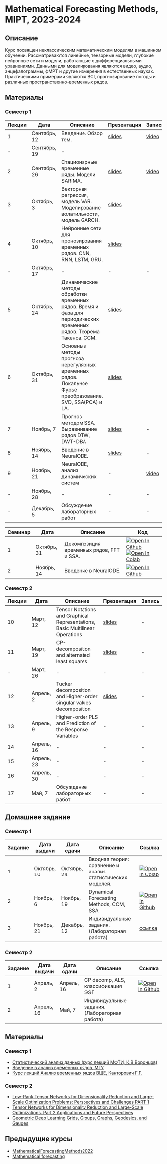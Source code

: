 # Mathematical Forecasting Methods, MIPT, 2023-2024

## Описание
Курс посвящен неклассическим математическим моделям в машинном обучении. Рассматриваются линейные, тензорные модели, глубокие нейронные сети и модели, работающие с дифференциальными уравнениями. Данными для моделирования являются видео, аудио, энцефалограммы, фМРТ и другие измерения в естественных науках. Практическими примерами являются BCI, прогнозирование погоды и различных пространственно-временных рядов.

## Материалы
### Семестр 1
| Лекции | Дата | Описание | Презентация | Запись |
|---------|--------|-------------|---------|-------| 
| 1 | Сентябрь, 12 | Введение. Обзор тем. | [slides](https://github.com/intsystems/MathematicalForecastingMethods/blob/main/lectures/lecture_1/lecture1.pdf) | [video](https://www.youtube.com/live/8Hn3Vj0yMic?si=d9vWlQiDTV1XD8mG) |
| - | Сентябрь, 19 | - | | |
| 2 | Сентябрь, 26 | Стационарные временные ряды. Модели SARIMA.|[slides](https://github.com/intsystems/MathematicalForecastingMethods/blob/main/lectures/lecture_2/lecture2.pdf)|[video](https://www.youtube.com/live/AXiF5h1M40o?si=ARmq0dPVciU0fB-H) |
| 3 | Октябрь, 3 | Векторная регрессия, модель VAR. Моделирование волатильности, модель GARCH.| [slides](https://github.com/intsystems/MathematicalForecastingMethods/blob/main/lectures/lecture_3/lecture3.pdf)| |
| 4 | Октябрь, 10 | Нейронные сети для пронозирования временных рядов. CNN, RNN, LSTM, GRU. | [slides](https://github.com/intsystems/MathematicalForecastingMethods/blob/main/lectures/lecture_4/lecture4.pdf)|| |
| - | Октябрь, 17 |-|-|-|
| 5 | Октябрь, 24 | Динамические методы обработки временных рядов. Время и фаза для периодических временных рядов. Теорема Такенса. CCM. | [slides](https://github.com/intsystems/MathematicalForecastingMethods/blob/main/lectures/lecture_5/lecture5.pdf) | |
| 6 | Октябрь, 31| Основные методы прогноза нерегулярных временных рядов. Локальное Фурье преобразование. SVD, SSA(PCA) и LA. |[slides](https://github.com/intsystems/MathematicalForecastingMethods/blob/main/lectures/lecture_6/lecture6.pdf)| |
| 7 | Ноябрь, 7 | Прогноз методом SSA. Выравнивание рядов DTW, DWT-DBA | [slides](https://github.com/intsystems/MathematicalForecastingMethods/blob/main/lectures/lecture_7/lecture7.pdf)| - |
| 8 | Ноябрь, 14 | Введение в NeuralODE. | [slides](https://github.com/intsystems/MathematicalForecastingMethods/blob/main/lectures/lecture_8/lecture8.pdf)| - |
| 9 | Ноябрь, 21 | NeuralODE, анализ динамических систем | - | [video](https://www.youtube.com/watch?v=Z389868f-jk&list=PLk4h7dmY2eYF6Q3hRut13RNcn83HrY_cY&index=8) |
| - | Ноябрь, 28 | - | - | - |
| - | Декабрь, 5 | Обсуждение лабораторных работ | - | - |

| Семинар | Дата | Описание | Код |
|---------|--------|-------------|---------|
| 1 | Октябрь, 31| Декомпозиция временных рядов, FFT и  SSA. |[![Open In Github](https://img.shields.io/static/v1.svg?logo=github&label=Repo&message=Open%20in%20Github&color=lightgrey)](seminars/seminar6.ipynb) [![Open In Colab](https://colab.research.google.com/assets/colab-badge.svg)](https://drive.google.com/file/d/1hsyLrDpYgWlGy08hF6KcOs7KvROYSdV4/view?usp=sharing)|
| 2 | Ноябрь, 14| Введение в NeuralODE. |[![Open In Github](https://img.shields.io/static/v1.svg?logo=github&label=Repo&message=Open%20in%20Github&color=lightgrey)](seminars/seminar8.ipynb)|

### Семестр 2
| Лекции | Дата | Описание | Презентация | Запись |
|---------|--------|-------------|---------|-------| 
| 10 | Март, 12 | Tensor Notations and Graphical Representations, Basic Multilinear Operations | [slides](https://github.com/intsystems/MathematicalForecastingMethods/blob/main/lectures/lecture_10/lecture10.pdf) | - |
| 11 | Март, 19 | CP-decomposition and alternated least squares | [slides](https://github.com/intsystems/MathematicalForecastingMethods/blob/main/lectures/lecture_11/lecture11.pdf) | - |
| - | Март, 26 | - | - | - |
| 12 | Апрель, 2| Tucker decomposition and Higher-order singular values decomposition  | [slides](https://github.com/intsystems/MathematicalForecastingMethods/blob/main/lectures/lecture_12/lecture12.pdf) | - | | - |
| 13 | Апрель, 9 | Higher-order PLS and Prediction of the Response Variables | - | - |
| 14 | Апрель, 16 | - | - | - |
| 15 | Апрель, 23 | - | - | - |
| 16 | Апрель, 30 | - | - | - |
| 17 | Май, 7| Обсуждение лабораторных работ | - | - |



## Домашнее задание
### Семестр 1 
| Задание | Дата выдачи | Дата сдачи | Описание | Ссылка |
|---------|--------|-------------|--------|-------|
| 1 | Октябрь, 10 | Октябрь, 24 | Вводная теория: сравнение и анализ статистических моделей. | [![Open In Colab](https://colab.research.google.com/assets/colab-badge.svg)](https://colab.research.google.com/drive/16f63TDQWBTRHiEv_qqy09BPEsX5hST45?usp=sharing)|
| 2 | Ноябрь, 6 | Ноябрь, 19 | Dynamical Forecasting Methods, CCM, SSA | [![Open In Github](https://img.shields.io/static/v1.svg?logo=github&label=Repo&message=Open%20in%20Github&color=lightgrey)](homeworks/HW2_ts_dynamical_forecasting.ipynb)  |
| 3 | Ноябрь, 21 | Декабрь, 12 | Индивидуальные задания. (Лабораторная работа) | [ссылка](https://web.archive.org/web/20230610043830/http://machinelearning.ru/wiki/index.php?title=%D0%9C%D0%B0%D1%82%D0%B5%D0%BC%D0%B0%D1%82%D0%B8%D1%87%D0%B5%D1%81%D0%BA%D0%B8%D0%B5_%D0%BC%D0%B5%D1%82%D0%BE%D0%B4%D1%8B_%D0%BF%D1%80%D0%BE%D0%B3%D0%BD%D0%BE%D0%B7%D0%B8%D1%80%D0%BE%D0%B2%D0%B0%D0%BD%D0%B8%D1%8F/%D0%9E%D1%81%D0%B5%D0%BD%D1%8C_2022#.D0.A1.D1.81.D1.8B.D0.BB.D0.BA.D0.B8_.D0.BD.D0.B0_.D0.BC.D0.B0.D1.82.D0.B5.D1.80.D0.B8.D0.B0.D0.BB.D1.8B_.D0.BA.D1.83.D1.80.D1.81.D0.B0)  |
### Семестр 2
| Задание | Дата выдачи | Дата сдачи | Описание | Ссылка |
|---------|--------|-------------|--------|-------|
| 1 | Апрель, 2 | Апрель, 16 | CP decomp, ALS, классификация ЭЭГ|[![Open In Github](https://img.shields.io/static/v1.svg?logo=github&label=Repo&message=Open%20in%20Github&color=lightgrey)](homeworks/HW3_tenscomp_tensor_als.ipynb)|
| 2 | Апрель, 16 | Май, 7 | Индивидуальные задания. (Лабораторная работа) ||

## Материалы
### Семестр 1
- [Статистический анализ данных (курс лекций МФТИ, К.В.Воронцов)](http://www.machinelearning.ru/wiki/index.php?title=%D0%A1%D1%82%D0%B0%D1%82%D0%B8%D1%81%D1%82%D0%B8%D1%87%D0%B5%D1%81%D0%BA%D0%B8%D0%B9_%D0%B0%D0%BD%D0%B0%D0%BB%D0%B8%D0%B7_%D0%B4%D0%B0%D0%BD%D0%BD%D1%8B%D1%85_%28%D0%BA%D1%83%D1%80%D1%81_%D0%BB%D0%B5%D0%BA%D1%86%D0%B8%D0%B9%2C_%D0%9A.%D0%92.%D0%92%D0%BE%D1%80%D0%BE%D0%BD%D1%86%D0%BE%D0%B2%29)
- [Введение в анализ временных рядов, МГУ](https://mse.msu.ru/wp-content/uploads/2021/03/%D0%92%D0%B2%D0%B5%D0%B4%D0%B5%D0%BD%D0%B8%D0%B5-%D0%B2-%D0%B0%D0%BD%D0%B0%D0%BB%D0%B8%D0%B7-%D0%B2%D1%80%D0%B5%D0%BC%D0%B5%D0%BD%D0%BD%D1%8B%D1%85-%D1%80%D1%8F%D0%B4%D0%BE%D0%B2-1.pdf)
- [Курс лекций Анализ временных рядов ВШЕ, Канторович Г.Г.](https://ej.hse.ru/data/2010/12/31/1208182144/06_01_06.pdf)
### Семестр 2
- [Low-Rank Tensor Networks for Dimensionality Reduction and Large-Scale Optimization Problems: Perspectives and Challenges PART 1](https://www.researchgate.net/publication/307636373_Low-Rank_Tensor_Networks_for_Dimensionality_Reduction_and_Large-Scale_Optimization_Problems_Perspectives_and_Challenges_PART_1)
- [Tensor Networks for Dimensionality Reduction and Large-Scale Optimizations. Part 2 Applications and Future Perspectives](https://www.researchgate.net/publication/317257563_Tensor_Networks_for_Dimensionality_Reduction_and_Large-Scale_Optimizations_Part_2_Applications_and_Future_Perspectives) 
- [Geometric Deep Learning Grids, Groups, Graphs, Geodesics, and Gauges](https://arxiv.org/abs/2104.13478)

## Предыдущие курсы
- [MathematicalForecastingMethods2022](https://github.com/intsystems/MathematicalForecastingMethods/tree/2022-course)
- [Mathematical forecasting](https://m1p.org/index.php/Mathematical_forecasting)



   
   
